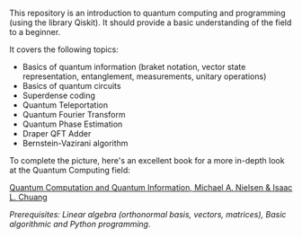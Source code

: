 This repository is an introduction to quantum computing and programming (using the library Qiskit). It should provide a basic understanding of the field to a beginner.

It covers the following topics:
- Basics of quantum information (braket notation, vector state representation, entanglement, measurements, unitary operations)
- Basics of quantum circuits
- Superdense coding
- Quantum Teleportation
- Quantum Fourier Transform
- Quantum Phase Estimation
- Draper QFT Adder
- Bernstein-Vazirani algorithm

To complete the picture, here's an excellent book for a more in-depth look at the Quantum Computing field:

[Quantum Computation and Quantum Information, Michael A. Nielsen & Isaac L. Chuang](https://profmcruz.files.wordpress.com/2017/08/quantum-computation-and-quantum-information-nielsen-chuang.pdf)

*Prerequisites: Linear algebra (orthonormal basis, vectors, matrices), Basic algorithmic and Python programming.*
